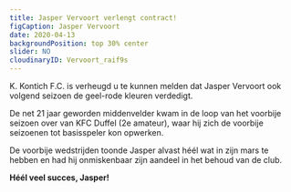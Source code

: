 ```yaml
---
title: Jasper Vervoort verlengt contract!
figCaption: Jasper Vervoort
date: 2020-04-13
backgroundPosition: top 30% center
slider: NO
cloudinaryID: Vervoort_raif9s
---
```


K. Kontich F.C. is verheugd u te kunnen melden dat Jasper Vervoort ook volgend seizoen de geel-rode kleuren verdedigt.

De net 21 jaar geworden middenvelder kwam in de loop van het voorbije seizoen over van KFC Duffel (2e amateur), waar hij zich de voorbije seizoenen tot basisspeler kon opwerken.

De voorbije wedstrijden toonde Jasper alvast héél wat in zijn mars te hebben en had hij onmiskenbaar zijn aandeel in het behoud van de club.

**Héél veel succes, Jasper!**
